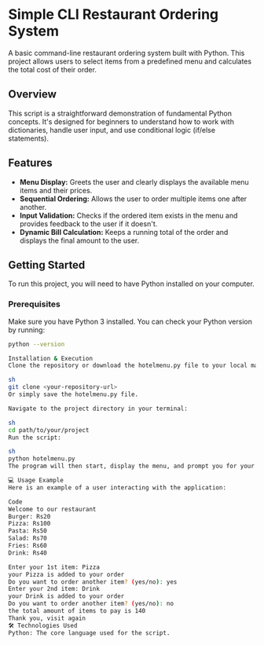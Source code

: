 # Simple CLI Restaurant Ordering System

A basic command-line restaurant ordering system built with Python. This project allows users to select items from a predefined menu and calculates the total cost of their order.

## Overview

This script is a straightforward demonstration of fundamental Python concepts. It's designed for beginners to understand how to work with dictionaries, handle user input, and use conditional logic (if/else statements).

## Features

- **Menu Display:** Greets the user and clearly displays the available menu items and their prices.
- **Sequential Ordering:** Allows the user to order multiple items one after another.
- **Input Validation:** Checks if the ordered item exists in the menu and provides feedback to the user if it doesn't.
- **Dynamic Bill Calculation:** Keeps a running total of the order and displays the final amount to the user.

## Getting Started

To run this project, you will need to have Python installed on your computer.

### Prerequisites

Make sure you have Python 3 installed. You can check your Python version by running:

```sh
python --version

Installation & Execution
Clone the repository or download the hotelmenu.py file to your local machine:

sh
git clone <your-repository-url>
Or simply save the hotelmenu.py file.

Navigate to the project directory in your terminal:

sh
cd path/to/your/project
Run the script:

sh
python hotelmenu.py
The program will then start, display the menu, and prompt you for your order.

💻 Usage Example
Here is an example of a user interacting with the application:

Code
Welcome to our restaurant
Burger: Rs20
Pizza: Rs100
Pasta: Rs50
Salad: Rs70
Fries: Rs60
Drink: Rs40

Enter your 1st item: Pizza
your Pizza is added to your order
Do you want to order another item? (yes/no): yes
Enter your 2nd item: Drink
your Drink is added to your order
Do you want to order another item? (yes/no): no
the total amount of items to pay is 140
Thank you, visit again
🛠️ Technologies Used
Python: The core language used for the script.
